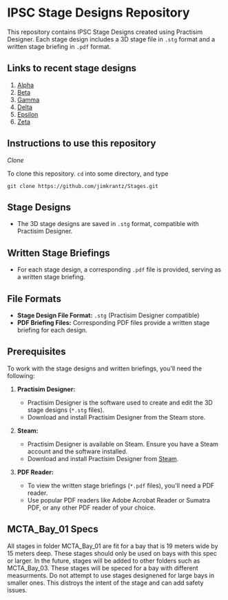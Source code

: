 # IPSC Stage Designs Repository

This repository contains IPSC Stage Designs created using Practisim Designer. Each stage design includes a 3D stage file in `.stg` format and a written stage briefing in `.pdf` format.

## Links to recent stage designs

1. [Alpha](https://github.com/jimkrantz/Stages/blob/92218a75b2a311e76e471b195ae5472c2ca6a0d5/MCTA/MCTA_Bay_01/Alpha/Alpha-Krantz%2C%20Jim.pdf)
2. [Beta](https://github.com/jimkrantz/Stages/blob/92218a75b2a311e76e471b195ae5472c2ca6a0d5/MCTA/MCTA_Bay_01/Beta/Beta-Krantz%2C%20Jim.pdf)
3. [Gamma](https://github.com/jimkrantz/Stages/blob/92218a75b2a311e76e471b195ae5472c2ca6a0d5/MCTA/MCTA_Bay_01/Gamma/Gamma-Krantz%2C%20Jim.pdf)
4. [Delta](https://github.com/jimkrantz/Stages/blob/92218a75b2a311e76e471b195ae5472c2ca6a0d5/MCTA/MCTA_Bay_01/Delta/Delta-Krantz%2C%20Jim.pdf)
5. [Epsilon](https://github.com/jimkrantz/Stages/blob/92218a75b2a311e76e471b195ae5472c2ca6a0d5/MCTA/MCTA_Bay_01/Epsilon/Epsilon-Krantz%2C%20Jim.pdf)
6. [Zeta](https://github.com/jimkrantz/Stages/blob/92218a75b2a311e76e471b195ae5472c2ca6a0d5/MCTA/MCTA_Bay_01/Zeta/Zeta-Krantz%2C%20Jim.pdf)

## Instructions to use this repository

*Clone*

To clone this repository. `cd` into some directory, and type
```
git clone https://github.com/jimkrantz/Stages.git
```

## Stage Designs

- The 3D stage designs are saved in `.stg` format, compatible with Practisim Designer.

## Written Stage Briefings


- For each stage design, a corresponding `.pdf` file is provided, serving as a written stage briefing.

## File Formats

- **Stage Design File Format:** `.stg` (Practisim Designer compatible)
- **PDF Briefing Files:** Corresponding PDF files provide a written stage briefing for each design.

## Prerequisites

To work with the stage designs and written briefings, you'll need the following:

1. **Practisim Designer:**
   - Practisim Designer is the software used to create and edit the 3D stage designs (`*.stg` files).
   - Download and install Practisim Designer from the Steam store.

2. **Steam:**
   - Practisim Designer is available on Steam. Ensure you have a Steam account and the software installed.
   - Download and install Practisim Designer from [Steam](https://store.steampowered.com/).

3. **PDF Reader:**
   - To view the written stage briefings (`*.pdf` files), you'll need a PDF reader.
   - Use popular PDF readers like Adobe Acrobat Reader or Sumatra PDF, or any other PDF reader of your choice.

## MCTA_Bay_01 Specs

All stages in folder MCTA_Bay_01 are fit for a bay that is 19 meters wide by 15 meters deep. These stages should only be used on bays with this spec or larger. In the future, stages will be added to other folders such as MCTA_Bay_03. These stages will be speced for a bay with different measurments. Do not attempt to use stages designened for large bays in smaller ones. This distroys the intent of the stage and can add safety issues. 
